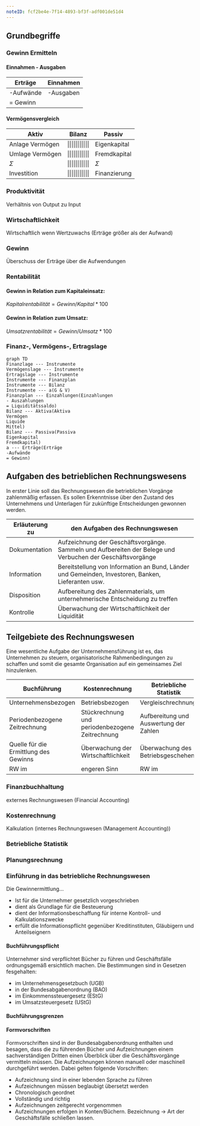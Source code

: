 ```yaml
---
noteID: fcf2be4e-7f14-4893-bf3f-adf001de51d4
---
```

## Grundbegriffe

### Gewinn Ermitteln
#### Einnahmen - Ausgaben
| Erträge      | Einnahmen     |
| ------------ | ------------- |
| -Aufwände    | -Ausgaben     |
| = Gewinn     |               |
#### Vermögensvergleich

| Aktiv           | Bilanz                 | Passiv       |
| --------------- | ---------------------- | ------------ |
| Anlage Vermögen | \|\|\|\|\|\|\|\|\|\|\| | Eigenkapital |
| Umlage Vermögen | \|\|\|\|\|\|\|\|\|\|\| | Fremdkapital |
| $\Sigma$        | \|\|\|\|\|\|\|\|\|\|\| | $\Sigma$     |
| Investition     | \|\|\|\|\|\|\|\|\|\|\| | Finanzierung |

### Produktivität
Verhältnis von Output zu Input
### Wirtschaftlichkeit
Wirtschaftlich wenn Wertzuwachs (Erträge größer als der Aufwand)
### Gewinn
Überschuss der Erträge über die Aufwendungen
### Rentabilität
#### Gewinn in Relation zum Kapitaleinsatz:
$Kapitalrentabilität = Gewinn / Kapital * 100$
#### Gewinn in Relation zum Umsatz:
$Umsatzrentabilität = Gewinn / Umsatz * 100$

### Finanz-, Vermögens-, Ertragslage

```mermaid
graph TD
Finanzlage --- Instrumente
Vermögenslage --- Instrumente
Ertragslage --- Instrumente
Instrumente --- Finanzplan
Instrumente --- Bilanz
Instrumente --- a(G & V)
Finanzplan --- Einzahlungen(Einzahlungen
- Auszahlungen
= Liquiditätssaldo)
Bilanz --- Aktiva(Aktiva
Vermögen
Liquide
Mittel)
Bilanz --- Passiva(Passiva
Eigenkapital
Fremdkapital)
a --- Erträge(Erträge
-Aufwände
= Gewinn)
```

## Aufgaben des betrieblichen Rechnungswesens

In erster Linie soll das Rechnungswesen die betrieblichen Vorgänge zahlenmäßig erfassen. Es sollen Erkenntnisse über den Zustand des Unternehmens und Unterlagen für zukünftige Entscheidungen gewonnen werden.

| Erläuterung zu | den Aufgaben des Rechnungswesen                                                                            |
| -------------- | ---------------------------------------------------------------------------------------------------------- |
| Dokumentation  | Aufzeichnung der Geschäftsvorgänge. Sammeln und Aufbereiten der Belege und Verbuchen der Geschäftsvorgänge |
| Information    | Bereitstellung von Information an Bund, Länder und Gemeinden, Investoren, Banken, Lieferanten usw.         |
| Disposition    | Aufbereitung des Zahlenmaterials, um unternehmerische Entscheidung zu treffen                              |
| Kontrolle      | Überwachung der Wirtschaftlichkeit der Liquidität                                                          |

## Teilgebiete des Rechnungswesen
Eine wesentliche Aufgabe der Unternehmensführung ist es, das Unternehmen zu steuern, organisatorische Rahmenbedingungen zu schaffen und somit die gesamte Organisation auf ein gemeinsames Ziel hinzulenken.

| Buchführung                           | Kostenrechnung                                  | Betriebliche Statistik                 | Planungsrechnung                           |
| ------------------------------------- | ----------------------------------------------- | -------------------------------------- | ------------------------------------------ |
| Unternehmensbezogen                   | Betriebsbezogen                                 | Vergleischrechnung                     | Vorschaurechnung                           |
| Periodenbezogene Zeitrechnung         | Stückrechnung und periodenbezogene Zeitrechnung | Aufbereitung und Auswertung der Zahlen | Erstellen von Prognosen und Budgets        |
| Quelle für die Ermittlung des Gewinns | Überwachung der Wirtschaftlichkeit              | Überwachung des Betriebsgeschehens     | Soll-Ist-Vergleich und Abweichungsanalysen |
| RW im                                 | engeren Sinn                                    | RW im                                  | weiteren Sinn                              |

### Finanzbuchhaltung
externes Rechnungswesen (Financial Accounting)
### Kostenrechnung
Kalkulation (internes Rechnungswesen (Management Accounting))
### Betriebliche Statistik
### Planungsrechnung

### Einführung in das betriebliche Rechnungswesen
Die Gewinnermittlung...
- Ist für die Unternehmer gesetzlich vorgeschrieben
- dient als Grundlage für die Besteuerung
- dient der Informationsbeschaffung für interne Kontroll- und Kalkulationszwecke
- erfüllt die Informationspflicht gegenüber Kreditinstituten, Gläubigern und Anteilseignern
#### Buchführungspflicht
Unternehmer sind verpflichtet Bücher zu führen und Geschäftsfälle ordnungsgemäß  ersichtlich machen. Die Bestimmungen sind in Gesetzen fesgehalten:
- im Unternehmensgesetzbuch (UGB)
- in der Bundesabgabenordnung (BAO)
- im Einkommenssteuergesetz (EStG)
- im Umsatzsteuergesetz (UStG)

#### Buchführungsgrenzen
#### Formvorschriften
Formvorschriften sind in der Bundesabgabenordnung enthalten und besagen, dass die zu führenden Bücher und Aufzeichnungen einem sachverständigen Dritten einen Überblick über die Geschäftsvorgänge vermitteln müssen. Die Aufzeichnungen können manuell oder maschinell durchgeführt werden. Dabei gelten folgende Vorschriften:

- Aufzeichnung sind in einer lebenden Sprache zu führen
- Aufzeichnungen müssen beglaubigt übersetzt werden
- Chronologisch geordnet
- Vollständig und richtig
- Aufzeichnungen zeitgerecht vorgenommen
- Aufzeichnungen erfolgen in Konten/Büchern. Bezeichnung -> Art der Geschäftsfälle schließen lassen.